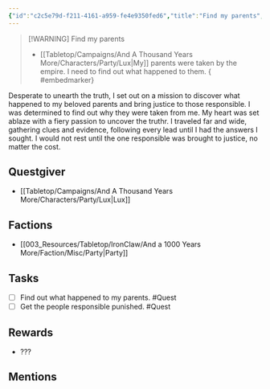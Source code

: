 ```yaml
---
{"id":"c2c5e79d-f211-4161-a959-fe4e9350fed6","title":"Find my parents","description":"Backstory quest.","sessionReceived":0,"sessionCompleted":0,"publish":true,"date_created":"Sunday, March 19th 2023, 12:49:13 pm","date_modified":"Sunday, April 14th 2024, 10:52:58 pm","cssclasses":["mado-heading"],"path":"Tabletop/Campaigns/And A Thousand Years More/Quests/Active/Find my parents.md","permalink":"/tabletop/campaigns/and-a-thousand-years-more/quests/active/find-my-parents/","PassFrontmatter":true}
---
```



> [!WARNING] Find my parents
> - [[Tabletop/Campaigns/And A Thousand Years More/Characters/Party/Lux\|My]] parents were taken by the empire. I need to find out what happened to them.
{ #embedmarker}


Desperate to unearth the truth, I set out on a mission to discover what happened to my beloved parents and bring justice to those responsible. I was determined to find out why they were taken from me. My heart was set ablaze with a fiery passion to uncover the truthr. I traveled far and wide, gathering clues and evidence, following every lead until I had the answers I sought. I would not rest until the one responsible was brought to justice, no matter the cost.

## Questgiver

- [[Tabletop/Campaigns/And A Thousand Years More/Characters/Party/Lux\|Lux]]

## Factions

- [[003_Resources/Tabletop/IronClaw/And a 1000 Years More/Faction/Misc/Party\|Party]]

## Tasks

- [ ] Find out what happened to my parents. #Quest
- [ ] Get the people responsible punished. #Quest

## Rewards

- ???

## Mentions


